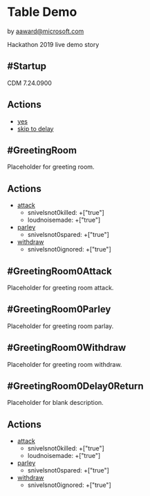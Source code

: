 # Table Demo
by aaward@microsoft.com

Hackathon 2019 live demo story

## #Startup
CDM 7.24.0900

## Actions
* [yes](#GreetingRoom)
* [skip to delay](#GreetingRoom0Delay0Return)

## #GreetingRoom
Placeholder for greeting room.

## Actions
* [attack](#GreetingRoom0Attack)
    * snivelsnot0killed:   +["true"]
    * loudnoisemade:       +["true"]
* [parley](#GreetingRoom0Parley)
    * snivelsnot0spared:   +["true"]
* [withdraw](#GreetingRoom0Withdraw)
    * snivelsnot0ignored:  +["true"]

## #GreetingRoom0Attack
Placeholder for greeting room attack.

## #GreetingRoom0Parley
Placeholder for greeting room parlay.

## #GreetingRoom0Withdraw
Placeholder for greeting room withdraw.

## #GreetingRoom0Delay0Return
Placeholder for blank description.

## Actions
* [attack](#GreetingRoom0Attack)
    * snivelsnot0killed:   +["true"]
    * loudnoisemade:       +["true"]
* [parley](#GreetingRoom0Parley)
    * snivelsnot0spared:   +["true"]
* [withdraw](#GreetingRoom0Withdraw)
    * snivelsnot0ignored:  +["true"]
